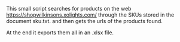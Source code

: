 This small script searches for products on the web https://shopwilkinsons.xolights.com/ through the SKUs stored in the document sku.txt. and then gets the urls of the products found.

At the end it exports them all in an .xlsx file.

